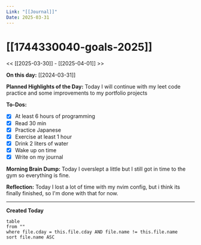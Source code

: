 ```yaml
---
Link: "[[Journal]]"
Date: 2025-03-31
---
```


# [[1744330040-goals-2025]]

<< [[2025-03-30]] - [[2025-04-01]] >>

**On this day:** [[2024-03-31]]

**Planned Highlights of the Day:**
Today I will continue with my leet code practice and some improvements to my portfolio projects

**To-Dos:**

- [x] At least 6 hours of programming
- [x] Read 30 min
- [x] Practice Japanese
- [x] Exercise at least 1 hour
- [x] Drink 2 liters of water
- [x] Wake up on time
- [x] Write on my journal

**Morning Brain Dump:**
Today I overslept a little but I still got in time to the gym so everything is fine.

**Reflection:**
Today I lost a lot of time with my nvim config, but i think its finally finished, so I'm done with that for now.

---

**Created Today**

```dataview
table
from ""
where file.cday = this.file.cday AND file.name != this.file.name
sort file.name ASC
```
